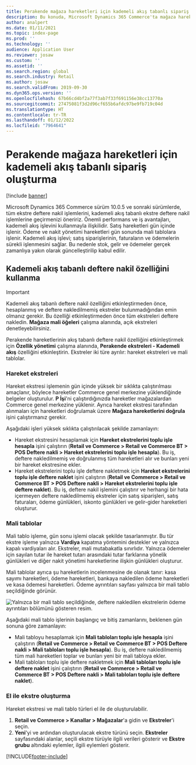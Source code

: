 ```yaml
---
title: Perakende mağaza hareketleri için kademeli akış tabanlı sipariş oluşturma
description: Bu konuda, Microsoft Dynamics 365 Commerce'ta mağaza hareketleri için kademeli akış tabanlı sipariş oluşturma işlemi açıklanmaktadır.
author: analpert
ms.date: 01/11/2021
ms.topic: index-page
ms.prod: ''
ms.technology: ''
audience: Application User
ms.reviewer: josaw
ms.custom: ''
ms.assetid: ''
ms.search.region: global
ms.search.industry: Retail
ms.author: josaw
ms.search.validFrom: 2019-09-30
ms.dyn365.ops.version: ''
ms.openlocfilehash: 67b66cd4bf2a77f3ab7f33f691156e38cc13770a
ms.sourcegitcommit: 27475081f3d2d96cf655b6afdc97be9fb719c04d
ms.translationtype: HT
ms.contentlocale: tr-TR
ms.lasthandoff: 01/12/2022
ms.locfileid: "7964641"
---
```

# <a name="trickle-feed-based-order-creation-for-retail-store-transactions"></a>Perakende mağaza hareketleri için kademeli akış tabanlı sipariş oluşturma

[!include [banner](includes/banner.md)]

Microsoft Dynamics 365 Commerce sürüm 10.0.5 ve sonraki sürümlerde, tüm ekstre deftere nakil işlemlerini, kademeli akış tabanlı ekstre deftere nakil işlemlerine geçirmenizi öneririz. Önemli performans ve iş avantajları, kademeli akış işlevini kullanmayla ilişkilidir. Satış hareketleri gün içinde işlenir. Ödeme ve nakit yönetimi hareketleri gün sonunda mali tablolara işlenir. Kademeli akış işlevi; satış siparişlerinin, faturaların ve ödemelerin sürekli işlenmesini sağlar. Bu nedenle stok, gelir ve ödemeler gerçek zamanlıya yakın olarak güncelleştirilip kabul edilir.

## <a name="use-trickle-feed-based-posting"></a>Kademeli akış tabanlı deftere nakil özelliğini kullanma

> [!IMPORTANT]
> Kademeli akış tabanlı deftere nakil özelliğini etkinleştirmeden önce, hesaplanmış ve deftere nakledilmemiş ekstreler bulunmadığından emin olmanız gerekir. Bu özelliği etkinleştirmeden önce tüm ekstreleri deftere nakledin. **Mağaza mali öğeleri** çalışma alanında, açık ekstreleri denetleyebilirsiniz.

Perakende hareketlerinin akış tabanlı deftere nakil özelliğini etkinleştirmek için **Özellik yönetimi** çalışma alanında, **Perakende ekstreleri - Kademeli akış** özelliğini etkinleştirin. Ekstreler iki türe ayrılır: hareket ekstreleri ve mali tablolar.

### <a name="transactional-statements"></a>Hareket ekstreleri

Hareket ekstresi işlemenin gün içinde yüksek bir sıklıkta çalıştırılması amaçlanır, böylece hareketler Commerce genel merkezine yüklendiğinde belgeler oluşturulur. **P İşi**'ni çalıştırdığınızda hareketler mağazalardan Commerce genel merkezine yüklenir. Ayrıca hareket ekstresi tarafından alınmaları için hareketleri doğrulamak üzere **Mağaza hareketlerini doğrula** işini çalıştırmanız gerekir.

Aşağıdaki işleri yüksek sıklıkta çalıştırılacak şekilde zamanlayın:

- Hareket ekstresini hesaplamak için **Hareket ekstrelerini toplu işle hesapla** işini çalıştırın (**Retail ve Commerce \> Retail ve Commerce BT \> POS Deftere nakli \> Hareket ekstrelerini toplu işle hesapla**). Bu iş, deftere nakledilmemiş ve doğrulanmış tüm hareketleri alır ve bunları yeni bir hareket ekstresine ekler.
- Hareket ekstrelerini toplu işle deftere nakletmek için **Hareket ekstrelerini toplu işle deftere naklet** işini çalıştırın (**Retail ve Commerce \> Retail ve Commerce BT \> POS Deftere nakli \> Hareket ekstrelerini toplu işle deftere naklet**). Bu iş, deftere nakil işlemini çalıştırır ve herhangi bir hata içermeyen deftere nakledilmemiş ekstreler için satış siparişleri, satış faturaları, ödeme günlükleri, iskonto günlükleri ve gelir-gider hareketleri oluşturur. 

### <a name="financial-statements"></a>Mali tablolar

Mali tablo işleme, gün sonu işlemi olacak şekilde tasarlanmıştır. Bu tür ekstre işleme yalnızca **Vardiya** kapatma yöntemini destekler ve yalnızca kapalı vardiyaları alır. Ekstreler, mali mutabakatla sınırlıdır. Yalnızca ödemeler için sayılan tutar ile hareket tutarı arasındaki tutar farklarına yönelik günlükleri ve diğer nakit yönetimi hareketlerine ilişkin günlükleri oluşturur.

Mali tablolar ayrıca şu hareketlerin incelenmesine de olanak tanır: kasa sayımı hareketleri, ödeme hareketleri, bankaya nakledilen ödeme hareketleri ve kasa ödemesi hareketleri. Ödeme ayrıntıları sayfası yalnızca bir mali tablo seçildiğinde görünür.

![Yalnızca bir mali tablo seçildiğinde, deftere nakledilen ekstrelerin ödeme ayrıntıları bölümünü gösteren resim.](./media/Trickle-feed-posted-statements-transaction-view.png)

Aşağıdaki mali tablo işlerinin başlangıç ve bitiş zamanlarını, beklenen gün sonuna göre zamanlayın:

- Mali tabloyu hesaplamak için **Mali tabloları toplu işle hesapla** işini çalıştırın (**Retail ve Commerce \> Retail ve Commerce BT \> POS Deftere nakli \> Mali tabloları toplu işle hesapla**). Bu iş, deftere nakledilmemiş tüm mali hareketleri toplar ve bunları yeni bir mali tabloya ekler.
- Mali tabloları toplu işle deftere nakletmek için **Mali tabloları toplu işle deftere naklet** işini çalıştırın (**Retail ve Commerce \> Retail ve Commerce BT \> POS Deftere nakli \> Mali tabloları toplu işle deftere naklet**).

### <a name="manually-create-statements"></a>El ile ekstre oluşturma

Hareket ekstresi ve mali tablo türleri el ile de oluşturulabilir. 

1. **Retail ve Commerce \> Kanallar \> Mağazalar**'a gidin ve **Ekstreler**'i seçin. 
2. **Yeni**'yi ve ardından oluşturulacak ekstre türünü seçin. **Ekstreler** sayfasındaki alanlar, seçili ekstre türüyle ilgili verileri gösterir ve **Ekstre grubu** altındaki eylemler, ilgili eylemleri gösterir.

[!INCLUDE[footer-include](../includes/footer-banner.md)]
